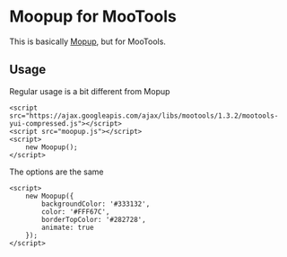 # Moopup for MooTools
This is basically [Mopup](https://github.com/vindia/mopup), but for MooTools.

## Usage
Regular usage is a bit different from Mopup

    <script src="https://ajax.googleapis.com/ajax/libs/mootools/1.3.2/mootools-yui-compressed.js"></script>
    <script src="moopup.js"></script>
    <script>
        new Moopup();
    </script>

The options are the same

    <script>
        new Moopup({
            backgroundColor: '#333132',
            color: '#FFF67C',
            borderTopColor: '#282728',
            animate: true
        });
    </script>